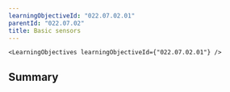 ```yaml
---
learningObjectiveId: "022.07.02.01"
parentId: "022.07.02"
title: Basic sensors
---
```


```tsx eval
<LearningObjectives learningObjectiveId={"022.07.02.01"} />
```

## Summary
